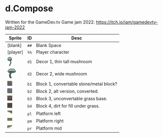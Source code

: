 # d.Compose
Written for the GameDev.tv Game jam 2022: https://itch.io/jam/gamedevtv-jam-2022

| Sprite | ID | Desc |
|--------|----|------|
| [blank] | `##` | Blank Space |
| [player] | `%%` | Player character |
| <img src='public/sprites/mushroom1.png'> | `d1` | Decor 1, thin tall mushroom |
| <img src='public/sprites/mushroom2.png'> | `d2` | Decor 2, wide mushroom |
| <img src='public/sprites/x16_tile.png'> | `b1` | Block 1, convertable stone/metal block? |
| <img src='public/sprites/x16_tile_a.png'> | `b2` | Block 2, alt version, converted. |
| <img src='public/sprites/dirt1.png'> | `b3` | Block 3, unconvertable grass base. |
| <img src='public/sprites/dirt2.png'> | `b4` | Block 4, dirt for fill under grass. |
| <img src='public/sprites/platform_left.png'> | `pl` | Platform left |
| <img src='public/sprites/platform_middle.png'> | `pm` | Platform right |
| <img src='public/sprites/platform_right.png'> | `pr` | Platform mid |